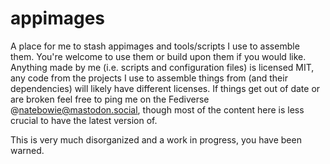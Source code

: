 # appimages

A place for me to stash appimages and tools/scripts I use to assemble them. You're welcome to use them or build upon them if you would like. Anything made by me (i.e. scripts and configuration files) is licensed MIT, any code from the projects I use to assemble things from (and their dependencies) will likely have different licenses. If things get out of date or are broken feel free to ping me on the Fediverse @natebowie@mastodon.social, though most of the content here is less crucial to have the latest version of.

This is very much disorganized and a work in progress, you have been warned.
